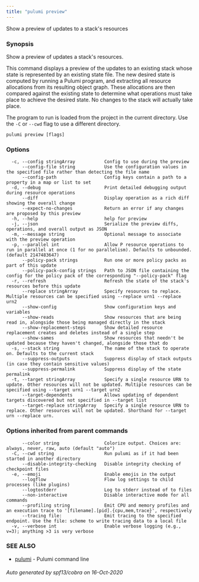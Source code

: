 ```yaml
---
title: "pulumi preview"
---
```




Show a preview of updates to a stack's resources

### Synopsis

Show a preview of updates a stack's resources.

This command displays a preview of the updates to an existing stack whose state is
represented by an existing state file. The new desired state is computed by running
a Pulumi program, and extracting all resource allocations from its resulting object graph.
These allocations are then compared against the existing state to determine what
operations must take place to achieve the desired state. No changes to the stack will
actually take place.

The program to run is loaded from the project in the current directory. Use the `-C` or
`--cwd` flag to use a different directory.

```
pulumi preview [flags]
```

### Options

```
  -c, --config stringArray           Config to use during the preview
      --config-file string           Use the configuration values in the specified file rather than detecting the file name
      --config-path                  Config keys contain a path to a property in a map or list to set
  -d, --debug                        Print detailed debugging output during resource operations
      --diff                         Display operation as a rich diff showing the overall change
      --expect-no-changes            Return an error if any changes are proposed by this preview
  -h, --help                         help for preview
  -j, --json                         Serialize the preview diffs, operations, and overall output as JSON
  -m, --message string               Optional message to associate with the preview operation
  -p, --parallel int                 Allow P resource operations to run in parallel at once (1 for no parallelism). Defaults to unbounded. (default 2147483647)
      --policy-pack strings          Run one or more policy packs as part of this update
      --policy-pack-config strings   Path to JSON file containing the config for the policy pack of the corresponding "--policy-pack" flag
  -r, --refresh                      Refresh the state of the stack's resources before this update
      --replace stringArray          Specify resources to replace. Multiple resources can be specified using --replace urn1 --replace urn2
      --show-config                  Show configuration keys and variables
      --show-reads                   Show resources that are being read in, alongside those being managed directly in the stack
      --show-replacement-steps       Show detailed resource replacement creates and deletes instead of a single step
      --show-sames                   Show resources that needn't be updated because they haven't changed, alongside those that do
  -s, --stack string                 The name of the stack to operate on. Defaults to the current stack
      --suppress-outputs             Suppress display of stack outputs (in case they contain sensitive values)
      --suppress-permalink           Suppress display of the state permalink
  -t, --target stringArray           Specify a single resource URN to update. Other resources will not be updated. Multiple resources can be specified using --target urn1 --target urn2
      --target-dependents            Allows updating of dependent targets discovered but not specified in --target list
      --target-replace stringArray   Specify a single resource URN to replace. Other resources will not be updated. Shorthand for --target urn --replace urn.
```

### Options inherited from parent commands

```
      --color string                 Colorize output. Choices are: always, never, raw, auto (default "auto")
  -C, --cwd string                   Run pulumi as if it had been started in another directory
      --disable-integrity-checking   Disable integrity checking of checkpoint files
  -e, --emoji                        Enable emojis in the output
      --logflow                      Flow log settings to child processes (like plugins)
      --logtostderr                  Log to stderr instead of to files
      --non-interactive              Disable interactive mode for all commands
      --profiling string             Emit CPU and memory profiles and an execution trace to '[filename].[pid].{cpu,mem,trace}', respectively
      --tracing file:                Emit tracing to the specified endpoint. Use the file: scheme to write tracing data to a local file
  -v, --verbose int                  Enable verbose logging (e.g., v=3); anything >3 is very verbose
```

### SEE ALSO

* [pulumi](/docs/reference/cli/pulumi/)	 - Pulumi command line

###### Auto generated by spf13/cobra on 16-Oct-2020

